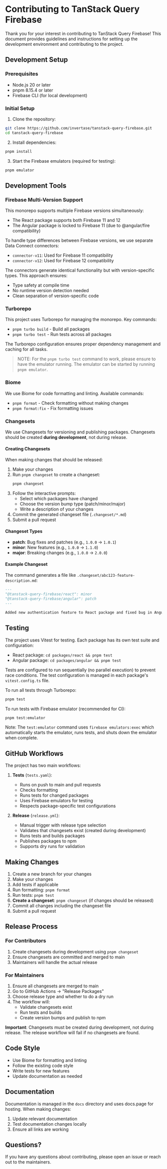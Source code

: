 # Contributing to TanStack Query Firebase

Thank you for your interest in contributing to TanStack Query Firebase! This document provides guidelines and instructions for setting up the development environment and contributing to the project.

## Development Setup

### Prerequisites

- Node.js 20 or later
- pnpm 8.15.4 or later
- Firebase CLI (for local development)

### Initial Setup

1. Clone the repository:
```bash
git clone https://github.com/invertase/tanstack-query-firebase.git
cd tanstack-query-firebase
```

2. Install dependencies:
```bash
pnpm install
```

3. Start the Firebase emulators (required for testing):
```bash
pnpm emulator
```

## Development Tools

### Firebase Multi-Version Support

This monorepo supports multiple Firebase versions simultaneously:
- The React package supports both Firebase 11 and 12
- The Angular package is locked to Firebase 11 (due to @angular/fire compatibility)

To handle type differences between Firebase versions, we use separate Data Connect connectors:
- `connector-v11`: Used for Firebase 11 compatibility
- `connector-v12`: Used for Firebase 12 compatibility

The connectors generate identical functionality but with version-specific types. This approach ensures:
- Type safety at compile time
- No runtime version detection needed
- Clean separation of version-specific code

### Turborepo

This project uses Turborepo for managing the monorepo. Key commands:

- `pnpm turbo build` - Build all packages
- `pnpm turbo test` - Run tests across all packages

The Turborepo configuration ensures proper dependency management and caching for all tasks.

> NOTE: For the `pnpm turbo test` command to work, please ensure to have the emulator running. The emulator can be started by running `pnpm emulator`.

### Biome

We use Biome for code formatting and linting. Available commands:

- `pnpm format` - Check formatting without making changes
- `pnpm format:fix` - Fix formatting issues

### Changesets

We use Changesets for versioning and publishing packages. Changesets should be created **during development**, not during release.

#### Creating Changesets

When making changes that should be released:

1. Make your changes
2. Run `pnpm changeset` to create a changeset:
   ```bash
   pnpm changeset
   ```
3. Follow the interactive prompts:
   - Select which packages have changed
   - Choose the version bump type (patch/minor/major)
   - Write a description of your changes
4. Commit the generated changeset file (`.changeset/*.md`)
5. Submit a pull request

#### Changeset Types

- **patch**: Bug fixes and patches (e.g., `1.0.0` → `1.0.1`)
- **minor**: New features (e.g., `1.0.0` → `1.1.0`)
- **major**: Breaking changes (e.g., `1.0.0` → `2.0.0`)

#### Example Changeset

The command generates a file like `.changeset/abc123-feature-description.md`:
```markdown
---
"@tanstack-query-firebase/react": minor
"@tanstack-query-firebase/angular": patch
---

Added new authentication feature to React package and fixed bug in Angular package.
```

## Testing

The project uses Vitest for testing. Each package has its own test suite and configuration:

- React package: `cd packages/react && pnpm test`
- Angular package: `cd packages/angular && pnpm test`

Tests are configured to run sequentially (no parallel execution) to prevent race conditions. The test configuration is managed in each package's `vitest.config.ts` file.

To run all tests through Turborepo:
```bash
pnpm test
```

To run tests with Firebase emulator (recommended for CI):
```bash
pnpm test:emulator
```

Note: The `test:emulator` command uses `firebase emulators:exec` which automatically starts the emulator, runs tests, and shuts down the emulator when complete.

## GitHub Workflows

The project has two main workflows:

1. **Tests** (`tests.yaml`):
   - Runs on push to main and pull requests
   - Checks formatting
   - Runs tests for changed packages
   - Uses Firebase emulators for testing
   - Respects package-specific test configurations

2. **Release** (`release.yml`):
   - Manual trigger with release type selection
   - Validates that changesets exist (created during development)
   - Runs tests and builds packages
   - Publishes packages to npm
   - Supports dry runs for validation

## Making Changes

1. Create a new branch for your changes
2. Make your changes
3. Add tests if applicable
4. Run formatting: `pnpm format`
5. Run tests: `pnpm test`
6. **Create a changeset**: `pnpm changeset` (if changes should be released)
7. Commit all changes including the changeset file
8. Submit a pull request

## Release Process

### For Contributors
1. Create changesets during development using `pnpm changeset`
2. Ensure changesets are committed and merged to main
3. Maintainers will handle the actual release

### For Maintainers
1. Ensure all changesets are merged to main
2. Go to GitHub Actions → "Release Packages"
3. Choose release type and whether to do a dry run
4. The workflow will:
   - Validate changesets exist
   - Run tests and builds
   - Create version bumps and publish to npm

**Important**: Changesets must be created during development, not during release. The release workflow will fail if no changesets are found.

## Code Style

- Use Biome for formatting and linting
- Follow the existing code style
- Write tests for new features
- Update documentation as needed

## Documentation

Documentation is managed in the `docs` directory and uses docs.page for hosting. When making changes:

1. Update relevant documentation
2. Test documentation changes locally
3. Ensure all links are working

## Questions?

If you have any questions about contributing, please open an issue or reach out to the maintainers. 
